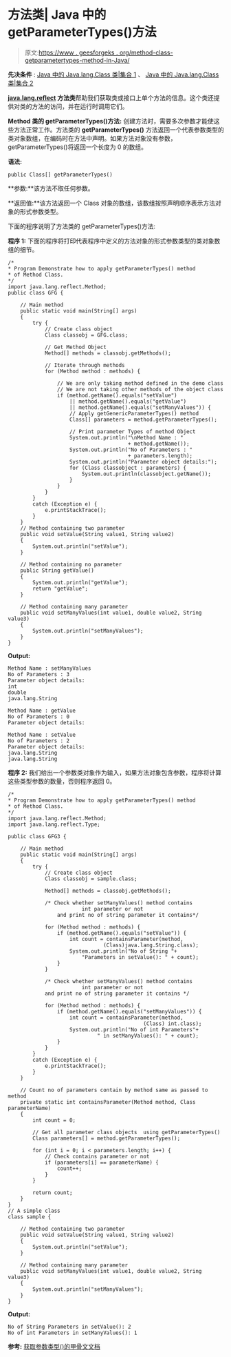 # 方法类| Java 中的 getParameterTypes()方法

> 原文:[https://www . geesforgeks . org/method-class-getparametertypes-method-in-Java/](https://www.geeksforgeeks.org/method-class-getparametertypes-method-in-java/)

**先决条件** : [Java 中的 Java.lang.Class 类|集合 1](https://www.geeksforgeeks.org/java-lang-class-class-java-set-1/) 、 [Java 中的 Java.lang.Class 类|集合 2](https://www.geeksforgeeks.org/java-lang-class-class-java-set-2/)

**[java.lang.reflect](https://www.geeksforgeeks.org/reflection-in-java/) 方法类**帮助我们获取类或接口上单个方法的信息。这个类还提供对类的方法的访问，并在运行时调用它们。

**Method 类的 getParameterTypes()方法:**
创建方法时，需要多次参数才能使这些方法正常工作。方法类的 **getParameterTypes()** 方法返回一个代表参数类型的类对象数组，在编码时在方法中声明。如果方法对象没有参数，getParameterTypes()将返回一个长度为 0 的数组。

**语法:**

```
public Class[] getParameterTypes()
```

**参数:**该方法不取任何参数。

**返回值:**该方法返回一个 Class 对象的数组，该数组按照声明顺序表示方法对象的形式参数类型。

下面的程序说明了方法类的 getParameterTypes()方法:

**程序 1:** 下面的程序将打印代表程序中定义的方法对象的形式参数类型的类对象数组的细节。

```
/*
* Program Demonstrate how to apply getParameterTypes() method
* of Method Class.
*/
import java.lang.reflect.Method;
public class GFG {

    // Main method
    public static void main(String[] args)
    {
        try {
            // Create class object
            Class classobj = GFG.class;

            // Get Method Object
            Method[] methods = classobj.getMethods();

            // Iterate through methods
            for (Method method : methods) {

                // We are only taking method defined in the demo class
                // We are not taking other methods of the object class
                if (method.getName().equals("setValue")
                    || method.getName().equals("getValue")
                    || method.getName().equals("setManyValues")) {
                    // Apply getGenericParameterTypes() method
                    Class[] parameters = method.getParameterTypes();

                    // Print parameter Types of method Object
                    System.out.println("\nMethod Name : "
                                       + method.getName());
                    System.out.println("No of Parameters : "
                                       + parameters.length);
                    System.out.println("Parameter object details:");
                    for (Class classobject : parameters) {
                        System.out.println(classobject.getName());
                    }
                }
            }
        }
        catch (Exception e) {
            e.printStackTrace();
        }
    }
    // Method containing two parameter
    public void setValue(String value1, String value2)
    {
        System.out.println("setValue");
    }

    // Method containing no parameter
    public String getValue()
    {
        System.out.println("getValue");
        return "getValue";
    }

    // Method containing many parameter
    public void setManyValues(int value1, double value2, String value3)
    {
        System.out.println("setManyValues");
    }
}
```

**Output:**

```
Method Name : setManyValues
No of Parameters : 3
Parameter object details:
int
double
java.lang.String

Method Name : getValue
No of Parameters : 0
Parameter object details:

Method Name : setValue
No of Parameters : 2
Parameter object details:
java.lang.String
java.lang.String

```

**程序 2:** 我们给出一个参数类对象作为输入，如果方法对象包含参数，程序将计算这些类型参数的数量，否则程序返回 0。

```
/*
* Program Demonstrate how to apply getParameterTypes() method
* of Method Class.
*/
import java.lang.reflect.Method;
import java.lang.reflect.Type;

public class GFG3 {

    // Main method
    public static void main(String[] args)
    {
        try {
            // Create class object
            Class classobj = sample.class;

            Method[] methods = classobj.getMethods();

            /* Check whether setManyValues() method contains 
                        int parameter or not
                and print no of string parameter it contains*/

            for (Method method : methods) {
                if (method.getName().equals("setValue")) {
                    int count = containsParameter(method, 
                               (Class)java.lang.String.class);
                    System.out.println("No of String "+
                        "Parameters in setValue(): " + count);
                }
            }

            /* Check whether setManyValues() method contains 
                        int parameter or not
            and print no of string parameter it contains */

            for (Method method : methods) {
                if (method.getName().equals("setManyValues")) {
                    int count = containsParameter(method, 
                                            (Class) int.class);
                    System.out.println("No of int Parameters"+
                             " in setManyValues(): " + count);
                }
            }
        }
        catch (Exception e) {
            e.printStackTrace();
        }
    }

    // Count no of parameters contain by method same as passed to method
    private static int containsParameter(Method method, Class parameterName)
    {
        int count = 0;

        // Get all parameter class objects  using getParameterTypes()
        Class parameters[] = method.getParameterTypes();

        for (int i = 0; i < parameters.length; i++) {
            // Check contains parameter or not
            if (parameters[i] == parameterName) {
                count++;
            }
        }

        return count;
    }
}
// A simple class
class sample {

    // Method containing two parameter
    public void setValue(String value1, String value2)
    {
        System.out.println("setValue");
    }

    // Method containing many parameter
    public void setManyValues(int value1, double value2, String value3)
    {
        System.out.println("setManyValues");
    }
}
```

**Output:**

```
No of String Parameters in setValue(): 2
No of int Parameters in setManyValues(): 1

```

**参考:**
[获取参数类型()的甲骨文文档](https://docs.oracle.com/javase/8/docs/api/java/lang/reflect/Method.html#getParameterTypes--)